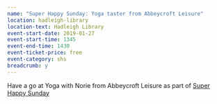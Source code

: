 ```yaml
---
name: "Super Happy Sunday: Yoga taster from Abbeycroft Leisure"
location: hadleigh-library
location-text: Hadleigh Library
event-start-date: 2019-01-27
event-start-time: 1345
event-end-time: 1430
event-ticket-price: free
event-category: shs
breadcrumb: y
---
```


Have a go at Yoga with Norie from Abbeycroft Leisure as part of [Super Happy Sunday](/super-happy-sunday/)
